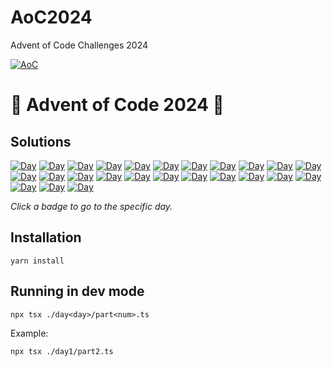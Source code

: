 # AoC2024

Advent of Code Challenges 2024

[![AoC](https://badgen.net/badge/AoC/2024/blue)](https://adventofcode.com/2024)

# 🎄 Advent of Code 2024 🎄

## Solutions

[![Day](https://badgen.net/badge/01/%E2%98%85%E2%98%85/green)](aoc/aoc/day1)
[![Day](https://badgen.net/badge/02/%E2%98%85%E2%98%85/green)](aoc/aoc/day2)
[![Day](https://badgen.net/badge/03/%E2%98%85%E2%98%85/green)](aoc/aoc/day3)
[![Day](https://badgen.net/badge/04/%E2%98%85%E2%98%85/green)](aoc/aoc/day4)
[![Day](https://badgen.net/badge/05/%E2%98%85%E2%98%85/green)](aoc/aoc/day5)
[![Day](https://badgen.net/badge/06/%E2%98%85%E2%98%85/green)](aoc/aoc/day6)
[![Day](https://badgen.net/badge/07/%E2%98%85%E2%98%85/green)](aoc/aoc/day7)
[![Day](https://badgen.net/badge/08/%E2%98%85%E2%98%85/green)](aoc/aoc/day8)
[![Day](https://badgen.net/badge/09/%E2%98%86%E2%98%86/grey)](aoc/aoc/day9)
[![Day](https://badgen.net/badge/10/%E2%98%86%E2%98%86/grey)](aoc/aoc/day10)
[![Day](https://badgen.net/badge/11/%E2%98%86%E2%98%86/grey)](aoc/aoc/day11)
[![Day](https://badgen.net/badge/12/%E2%98%86%E2%98%86/grey)](aoc/aoc/day12)
[![Day](https://badgen.net/badge/13/%E2%98%86%E2%98%86/grey)](aoc/aoc/day13)
[![Day](https://badgen.net/badge/14/%E2%98%86%E2%98%86/grey)](aoc/aoc/day14)
[![Day](https://badgen.net/badge/15/%E2%98%86%E2%98%86/grey)](aoc/aoc/day15)
[![Day](https://badgen.net/badge/16/%E2%98%86%E2%98%86/grey)](aoc/aoc/day16)
[![Day](https://badgen.net/badge/17/%E2%98%86%E2%98%86/grey)](aoc/aoc/day17)
[![Day](https://badgen.net/badge/18/%E2%98%86%E2%98%86/grey)](aoc/aoc/day18)
[![Day](https://badgen.net/badge/19/%E2%98%86%E2%98%86/grey)](aoc/aoc/day19)
[![Day](https://badgen.net/badge/20/%E2%98%86%E2%98%86/grey)](aoc/aoc/day20)
[![Day](https://badgen.net/badge/21/%E2%98%86%E2%98%86/grey)](aoc/aoc/day21)
[![Day](https://badgen.net/badge/22/%E2%98%86%E2%98%86/grey)](aoc/aoc/day22)
[![Day](https://badgen.net/badge/23/%E2%98%86%E2%98%86/grey)](aoc/aoc/day23)
[![Day](https://badgen.net/badge/24/%E2%98%86%E2%98%86/grey)](aoc/aoc/day24)
[![Day](https://badgen.net/badge/25/%E2%98%86%E2%98%86/grey)](aoc/aoc/day25)

_Click a badge to go to the specific day._

## Installation

```
yarn install
```

## Running in dev mode

```
npx tsx ./day<day>/part<num>.ts
```

Example:

```
npx tsx ./day1/part2.ts
```
